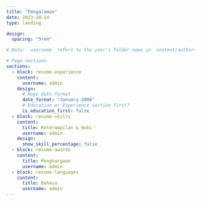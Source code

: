 ```yaml
---
title: "Pengalaman"
date: 2023-10-24
type: landing

design:
  spacing: "5rem"

# Note: `username` refers to the user's folder name in `content/authors/`

# Page sections
sections:
  - block: resume-experience
    content:
      username: admin
    design:
      # Hugo date format
      date_format: "January 2006"
      # Education or Experience section first?
      is_education_first: false
  - block: resume-skills
    content:
      title: Keterampilan & Hobi
      username: admin
    design:
      show_skill_percentage: false
  - block: resume-awards
    content:
      title: Penghargaan
      username: admin
  - block: resume-languages
    content:
      title: Bahasa
      username: admin
---
```

